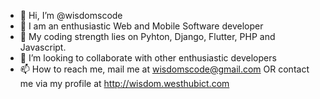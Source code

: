 - 👋 Hi, I’m @wisdomscode
- 👀 I am an enthusiastic Web and Mobile Software developer
- 🏢 My coding strength  lies on Pyhton, Django, Flutter, PHP and Javascript.
- 💞️ I’m looking to collaborate with other enthusiastic developers 
- 📫 How to reach me, mail me at wisdomscode@gmail.com OR contact me via my profile at http://wisdom.westhubict.com

<!---
wisdomscode/wisdomscode is a ✨ special ✨ repository because its `README.md` (this file) appears on your GitHub profile.
You can click the Preview link to take a look at your changes.
--->
